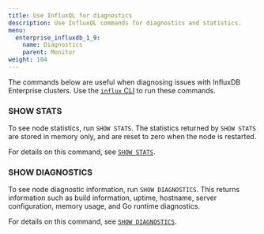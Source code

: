 ```yaml
---
title: Use InfluxQL for diagnostics
description: Use InfluxQL commands for diagnostics and statistics.
menu:
  enterprise_influxdb_1_9:
    name: Diagnostics
    parent: Monitor
weight: 104
---
```


The commands below are useful when diagnosing issues with InfluxDB Enterprise clusters.
Use the [`influx` CLI](/enterprise_influxdb/v1.9/tools/influx-cli/use-influx/) to run these commands.

### SHOW STATS 

To see node statistics, run `SHOW STATS`.
The statistics returned by `SHOW STATS` are stored in memory only,
and are reset to zero when the node is restarted.

For details on this command, see [`SHOW STATS`](/enterprise_influxdb/v1.9/query_language/spec#show-stats).

### SHOW DIAGNOSTICS 

To see node diagnostic information, run `SHOW DIAGNOSTICS`.
This returns information such as build information, uptime, hostname, server configuration, memory usage, and Go runtime diagnostics.

For details on this command, see [`SHOW DIAGNOSTICS`](/enterprise_influxdb/v1.9/query_language/spec#show-diagnostics).
